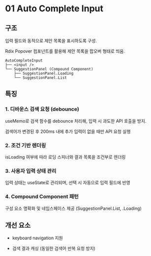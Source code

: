 # 01 Auto Complete Input

## 구조

입력 필드와 동적으로 제안 목록을 표시하도록 구성.

Rdix Popover 컴포넌트를 활용해 제안 목록을 팝오버 형태로 띄움.

```
AutoCompleteInput
├── <input />
└── SuggestionPanel (Compound Component)
    ├── SuggestionPanel.Loading
    └── SuggestionPanel.List
```

## 특징

### 1. 디바운스 검색 요청 (debounce)

useMemo로 검색 함수를 debounce 처리해, 입력 시 과도한 API 호출을 방지.

검색어가 변경된 후 200ms 내에 추가 입력이 없을 때만 API 요청 실행

### 2. 조건 기반 렌더링

isLoading 여부에 따라 로딩 스피너와 결과 목록을 조건부로 렌더링

### 3. 사용자 입력 상태 관리

입력 상태는 useState로 관리되며, 선택 시 자동으로 입력 필드에 반영

### 4. Compound Component 패턴

구성 요소 명확화 및 네임스페이스 제공 (SuggestionPanel.List, .Loading)

## 개선 요소

- keyboard navigation 지원

- 검색 결과 캐싱 (동일한 검색어 반복 요청 방지)
